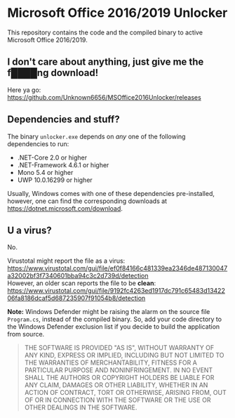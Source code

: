 # Microsoft Office 2016/2019 Unlocker
This repository contains the code and the compiled binary to active Microsoft Office 2016/2019. 

## I don't care about anything, just give me the f████ng download!
Here ya go: https://github.com/Unknown6656/MSOffice2016Unlocker/releases

## Dependencies and stuff?
The binary `unlocker.exe` depends on *any* one of the following dependencies to run:
 - .NET-Core 2.0 or higher
 - .NET-Framework 4.6.1 or higher
 - Mono 5.4 or higher
 - UWP 10.0.16299 or higher

Usually, Windows comes with one of these dependencies pre-installed, however, one can find the corresponding downloads at https://dotnet.microsoft.com/download.

## U a virus?
No.

Virustotal might report the file as a virus: https://www.virustotal.com/gui/file/ef0f84166c481339ea2346de487130047a32002bf3f7340601bba94c3c2d739d/detection
<br/>
However, an older scan reports the file to be **clean**: https://www.virustotal.com/gui/file/9192fc4263ed1917dc791c65483d1342206fa8186dcaf5d687235907f91054b8/detection

**Note:** Windows Defender might be raising the alarm on the source file `Program.cs`, instead of the compiled binary. So, add your code directory to the Windows Defender exclusion list if you decide to build the application from source.

> THE SOFTWARE IS PROVIDED "AS IS", WITHOUT WARRANTY OF ANY KIND, EXPRESS OR IMPLIED, INCLUDING BUT NOT LIMITED TO THE WARRANTIES OF MERCHANTABILITY, FITNESS FOR A PARTICULAR PURPOSE AND NONINFRINGEMENT. IN NO EVENT SHALL THE AUTHORS OR COPYRIGHT HOLDERS BE LIABLE FOR ANY CLAIM, DAMAGES OR OTHER LIABILITY, WHETHER IN AN ACTION OF CONTRACT, TORT OR OTHERWISE, ARISING FROM, OUT OF OR IN CONNECTION WITH THE SOFTWARE OR THE USE OR OTHER DEALINGS IN THE SOFTWARE.
